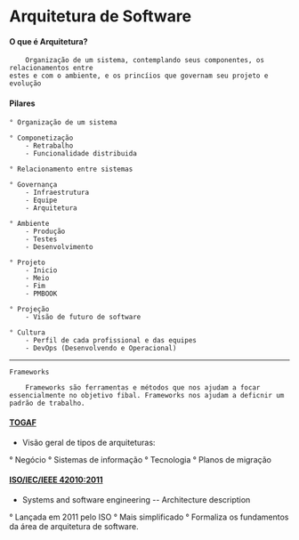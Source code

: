 
# Arquitetura de Software

#### O que é Arquitetura?
```
	Organização de um sistema, contemplando seus componentes, os relacionamentos entre
estes e com o ambiente, e os princíios que governam seu projeto e evolução
```

#### Pilares
	° Organização de um sistema

	° Componetização
		- Retrabalho
		- Funcionalidade distribuida

	° Relacionamento entre sistemas

	° Governança
		- Infraestrutura
		- Equipe
		- Arquitetura

	° Ambiente
		- Produção
		- Testes
		- Desenvolvimento

	° Projeto
		- Inicio
		- Meio
		- Fim
		- PMBOOK

	° Projeção
		- Visão de futuro de software

	° Cultura
		- Perfil de cada profissional e das equipes
		- DevOps (Desenvolvendo e Operacional)

----
	Frameworks

```
	Frameworks são ferramentas e métodos que nos ajudam a focar 
essencialmente no objetivo fibal. Frameworks nos ajudam a deficnir um padrão de trabalho.
```

#### [TOGAF](https://cio.com.br/voce-sabe-o-que-e-o-togaf-e-como-ele-vem-sendo-atualizado/)

 * Visão geral de tipos de arquiteturas:

 ° Negócio
 ° Sistemas de informação
 ° Tecnologia
 ° Planos de migração


#### [ISO/IEC/IEEE 42010:2011](https://en.wikipedia.org/wiki/ISO/IEC_42010)
 * Systems and software engineering -- Architecture description

 ° Lançada em 2011 pelo ISO
 ° Mais simplificado
 ° Formaliza os fundamentos da área de arquitetura de software.